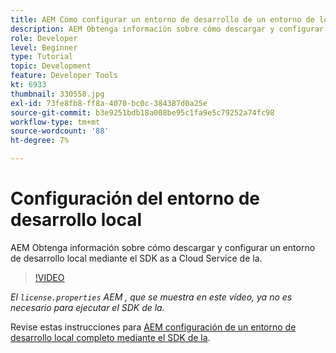 ```yaml
---
title: AEM Cómo configurar un entorno de desarrollo de un entorno de local
description: AEM Obtenga información sobre cómo descargar y configurar un entorno de desarrollo local mediante el SDK as a Cloud Service de la.
role: Developer
level: Beginner
type: Tutorial
topic: Development
feature: Developer Tools
kt: 6933
thumbnail: 330558.jpg
exl-id: 73fe8fb8-ff8a-4070-bc0c-384387d0a25e
source-git-commit: b3e9251bdb18a008be95c1fa9e5c79252a74fc98
workflow-type: tm+mt
source-wordcount: '88'
ht-degree: 7%

---
```


# Configuración del entorno de desarrollo local

AEM Obtenga información sobre cómo descargar y configurar un entorno de desarrollo local mediante el SDK as a Cloud Service de la.

>[!VIDEO](https://video.tv.adobe.com/v/330558?quality=12&learn=on)

_El `license.properties` AEM , que se muestra en este vídeo, ya no es necesario para ejecutar el SDK de la._

Revise estas instrucciones para [AEM configuración de un entorno de desarrollo local completo mediante el SDK de la](https://experienceleague.adobe.com/docs/experience-manager-learn/cloud-service/local-development-environment-set-up/overview.html?lang=es).
